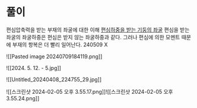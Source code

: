 # 풀이
편심압축력을 받는 부재의 좌굴에 대한 이해
[편심하중을 받는 기둥의 좌굴](https://m.blog.naver.com/richscskia/222034768499)
편심을 받는 좌굴의 좌굴하중은 편심은 받지 않는 좌굴하중과 같다. 그러나 편심에 의한 모멘트 때문에 부재의 항복은 더 빨리 일어난다.
240509 X 

![[Pasted image 20240709184119.png]]

![[2024. 5. 12. - 5.jpg]]


![[Untitled_20240408_224755_29.jpg]]






![[스크린샷 2024-02-05 오후 3.55.17.png]]![[스크린샷 2024-02-05 오후 3.55.24.png]]